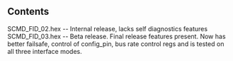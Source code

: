 Contents
-----------
SCMD_FID_02.hex -- Internal release, lacks self diagnostics features
SCMD_FID_03.hex -- Beta release.  Final release features present.  Now has better failsafe, control of config_pin, bus rate control regs and is tested on all three interface modes.

